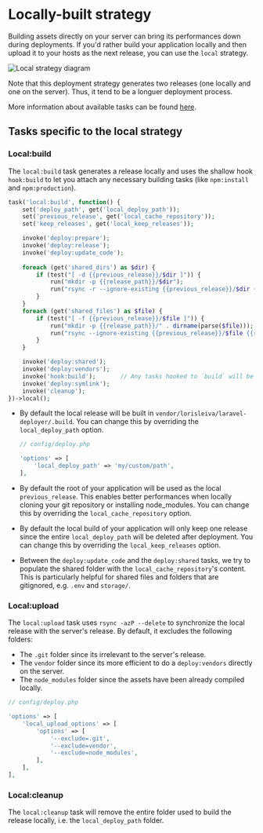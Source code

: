 # Locally-built strategy

Building assets directly on your server can bring its performances down during deployments. If you'd rather build your application locally and then upload it to your hosts as the next release, you can use the `local` strategy.

![Local strategy diagram](https://user-images.githubusercontent.com/3642397/38677820-a775c720-3e5f-11e8-8d75-f0f3db60b246.png)

Note that this deployment strategy generates two releases (one locally and one on the server). Thus, it tend to be a longuer deployment process.

More information about available tasks can be found [here](all-tasks.md).

## Tasks specific to the local strategy

### Local:build

The `local:build` task generates a release locally and uses the shallow hook `hook:build` to let you attach any necessary building tasks (like `npm:install` and `npm:production`).

```php
task('local:build', function() {
    set('deploy_path', get('local_deploy_path'));
    set('previous_release', get('local_cache_repository'));
    set('keep_releases', get('local_keep_releases'));

    invoke('deploy:prepare');
    invoke('deploy:release');
    invoke('deploy:update_code');
    
    foreach (get('shared_dirs') as $dir) {
        if (test("[ -d {{previous_release}}/$dir ]")) {
            run("mkdir -p {{release_path}}/$dir");
            run("rsync -r --ignore-existing {{previous_release}}/$dir {{release_path}}/" . dirname(parse($dir)));
        }
    }
    foreach (get('shared_files') as $file) {
        if (test("[ -f {{previous_release}}/$file ]")) {
            run("mkdir -p {{release_path}}/" . dirname(parse($file)));
            run("rsync --ignore-existing {{previous_release}}/$file {{release_path}}/$file");
        }
    }

    invoke('deploy:shared');
    invoke('deploy:vendors');
    invoke('hook:build');       // Any tasks hooked to `build` will be called locally
    invoke('deploy:symlink');
    invoke('cleanup');
})->local();
```

* By default the local release will be built in `vendor/lorisleiva/laravel-deployer/.build`. You can change this by overriding the `local_deploy_path` option.

  ```php
  // config/deploy.php
  
  'options' => [
      'local_deploy_path' => 'my/custom/path',
  ],
  ```

* By default the root of your application will be used as the local `previous_release`. This enables better performances when locally cloning your git repository or installing node_modules. You can change this by overriding the `local_cache_repository` option.

* By default the local build of your application will only keep one release since the entire `local_deploy_path` will be deleted after deployment. You can change this by overriding the `local_keep_releases` option.

* Between the `deploy:update_code` and the `deploy:shared` tasks, we try to populate the shared folder with the `local_cache_repository`'s content. This is particularly helpful for shared files and folders that are gitignored, e.g. `.env` and `storage/`.

### Local:upload

The `local:upload` task uses `rsync -azP --delete` to synchronize the local release with the server's release. By default, it excludes the following folders:
* The `.git` folder since its irrelevant to the server's release.
* The `vendor` folder since its more efficient to do a `deploy:vendors` directly on the server.
* The `node_modules` folder since the assets have been already compiled locally.

```php
// config/deploy.php

'options' => [
    'local_upload_options' => [
        'options' => [ 
            '--exclude=.git',
            '--exclude=vendor',
            '--exclude=node_modules',
        ],
    ],
],
```

### Local:cleanup

The `local:cleanup` task will remove the entire folder used to build the release locally, i.e. the `local_deploy_path` folder.

